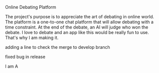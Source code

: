 Online Debating Platform 

The project's purpose is to appreciate the art of debating in online world. The platform is a one-to-one chat platform that will allow debating with a time constraint. At the end of the debate, an AI will judge who won the debate. I love to debate and an app like this would be really fun to use. That's why I am making it.

adding a line to check the merge to develop branch 

fixed bug in release

I am A